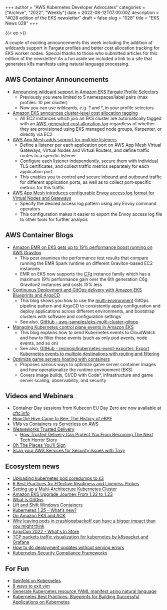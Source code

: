 +++
author = "AWS Kubernetes Developer Advocates"
categories = ["Archive", "2022", "Weekly"]
date = 2022-08-12T07:00:00Z
description = "#028 edition of the EKS newsletter"
draft = false
slug = "028"
title = "EKS News 028"
+++

{{< eo >}}

A couple of exciting announcements this week including the addition of wildcards support in Fargate profiles and better cost allocation tracking for EKS worker nodes. Special thanks to those who submitted articles for this edition of the newsletter! As a fun aside we included a link to a site that generates k8s manifests using natural language processing. 

## AWS Container Announcements

* [Announcing wildcard support in Amazon EKS Fargate Profile Selectors](https://aws.amazon.com/about-aws/whats-new/2022/08/wildcard-support-amazon-eks-fargate-profile-selectors/)
    * Previously you were limited to 5 namespaces/label pairs (max profiles: 10 per cluster)
    * Now you can use wildcards, e.g. ? and *, in your profile selectors
* [Amazon EKS announces cluster-level cost allocation tagging](https://aws.amazon.com/about-aws/whats-new/2022/08/amazon-eks-cluster-level-cost-allocation-tagging/)
    * All EC2 instances which join an EKS cluster are automatically tagged with an [AWS-generated cost allocation tag](https://docs.aws.amazon.com/awsaccountbilling/latest/aboutv2/aws-tags.html) regardless of whether they are provisioned using EKS managed node groups, Karpenter, or directly via EC2
* [AWS App Mesh adds support for multiple listeners](https://aws.amazon.com/about-aws/whats-new/2022/08/aws-app-mesh-support-multiple-listeners/)
    * Define a listener per each application port on AWS App Mesh Virtual Gateways, Virtual Nodes and Virtual Routers, and define traffic routes to a specific listener
    * Configure each listener independently, secure them with individual TLS certificates, and collect traffic metrics separately for each application port
    * This enables you to control and secure inbound and outbound traffic for different application ports, as well as to collect port-specific metrics for this traffic
* [AWS App Mesh introduces configurable Envoy access log format for Virtual Nodes and Gateways](https://aws.amazon.com/about-aws/whats-new/2022/08/aws-app-mesh-introduces-configurable-envoy-access-log-format/) 
    * Specify the desired access log pattern using any Envoy command operators
    * This configuration makes it easier to export the Envoy access log file to other tools for further analysis

## AWS Container Blogs

* [Amazon EMR on EKS gets up to 19% performance boost running on AWS Graviton](https://aws.amazon.com/blogs/big-data/amazon-emr-on-eks-gets-up-to-19-performance-boost-running-on-aws-graviton3-processors-vs-graviton2/)
    * This post examines the performance test results that compare running the EMR Spark runtime on different Graviton-based EC2 instances
    * EMR on EKS now supports the [C7g](https://aws.amazon.com/ec2/instance-types/c7g/) instance family which has a maximum *19%* performance gain over the 6th generation C6g Graviton2 instances and costs *15%* less
* [Continuous Deployment and GitOps delivery with Amazon EKS Blueprints and ArgoCD](https://aws.amazon.com/blogs/containers/continuous-deployment-and-gitops-delivery-with-amazon-eks-blueprints-and-argocd/)
    * This blog shows you how to use the [multi-environment](https://github.com/aws-samples/cdk-eks-blueprints-patterns/tree/main/lib/pipeline-multi-env-gitops) GitOps pipeline pattern and ArgoCD to consistently apply configuration and deploy applications across different environments, and bootstrap clusters with software and configuration settings
    * See also, [GitHub - aws-samples/eks-multi-cluster-gitops](https://github.com/aws-samples/eks-multi-cluster-gitops)
* [Managing Kubernetes control plane events in Amazon EKS](https://aws.amazon.com/blogs/containers/managing-kubernetes-control-plane-events-in-amazon-eks/)
    * This blog explains how to send Kubernetes events to CloudWatch and how to filter those events (such as only pod events, node events, and so on)
    * See also, [GitHub - resmoio/kubernetes-event-exporter: Export Kubernetes events to multiple destinations with routing and filtering](https://github.com/resmoio/kubernetes-event-exporter/)
* [Optimize game servers hosting with containers](https://aws.amazon.com/blogs/gametech/optimize-game-servers-hosting-with-containers/)
    * Proposes various ways to optimize game server container images and how operationalize the runtime environment (EKS)
    * Covers image builds, CI/CD with Code*, infrastructure and game server scaling, observability, and security

## Videos and Webinars

* Container Day sessions from Kubecon EU Day Zero are now available at [cftc.info](http://cftc.info/) 
* [How the Hive Came to Bee: The History of eBPF](https://isovalent.com/how-the-hive-came-to-bee-ebpf-history-webinar)
* [VMs vs Containers vs Serverless on AWS](https://www.youtube.com/watch?v=SFHVGCrOF6Y)
* [Weaveworks Trusted Delivery](https://youtu.be/5HBdy70Qu3g)
    * [How Trusted Delivery Can Protect You From Becoming The Next Tech Horror Story](https://www.weave.works/blog/trusted-delivery-policy-as-code)
* [Oh The Places You'll Sign](https://community.cncf.io/events/details/cncf-cncf-online-programs-presents-cncf-on-demand-webinar-oh-the-places-youll-sign)
* [Scan your AWS Services for Security Issues with Trivy](https://www.youtube.com/watch?v=XGfr-9CawV0)

## Ecosystem news

* [Uploading kubernetes pod coredumps to s3](https://www.convalesco.org/notes/2022/08/12/uploading-kubernetes-pod-coredumps-to-s3.html)
* [6 Best Practices for Effective Readiness and Liveness Probes](https://www.datree.io/resources/kubernetes-readiness-and-liveness-probes-best-practices)
* [Setting up a Multi-Architecture Kubernetes Cluster](https://speedscale.com/setting-up-a-multi-architecture-kubernetes-cluster/)
* [Amazon EKS Upgrade Journey From 1.22 to 1.23](https://medium.com/@marcincuber/amazon-eks-upgrade-journey-from-1-22-to-1-23-3b9eaa8c57de)
* [What is GitOps](https://octopus.com/blog/what-is-gitops)
* [Lift and Shift Windows Containers](https://docs.microsoft.com/en-us/virtualization/windowscontainers/quick-start/lift-shift-to-containers)
* [Kubernetes 1.25 – What’s new?](https://sysdig.com/blog/kubernetes-1-25-whats-new/)
* [On Amazon EKS and ACK](https://medium.com/@micheldirk/on-amazon-eks-and-ack-660fa86cfa7f)
* [Why leaving pods in crashloopbackoff can have a bigger impact than you might think](https://medium.com/@pauldally/why-leaving-pods-in-crashloopbackoff-can-have-a-bigger-impact-than-you-might-think-c0d3dbd067a)
* [ArgoCon 2022 - What's In Store](https://medium.com/argo-project/argocon-2022-whats-in-store-529cc96fd6a)
* [TCP packets traffic visualization for kubernetes by k8spacket and Grafana](https://medium.com/@bareckidarek/tcp-packets-traffic-visualization-for-kubernetes-by-k8spacket-and-grafana-bb87cb106f30)
* [How to do deployment updates without serving errors](https://twitter.com/thockin/status/1560398974929973248)
* [Kubernetes Security Compliance Frameworks](https://www.armosec.io/blog/kubernetes-security-frameworks-and-guidance/)

## For Fun

* [Seinfeld on Kubernetes](https://twitter.com/kelseyhightower/status/1560264137669677057)
* [8 ways to exit vim](https://www.youtube.com/shorts/meAwGS3o0b8)
* [Generate Kubernetes resource YAML manifest using natural language](https://gener8.prasadg.dev/)
* [Kubernetes Best Practices: Blueprints for Building Successful Applications on Kubernetes](https://www.amazon.com/dp/1492056472?tag=corpusnews-20&linkCode=osi&th=1&psc=1)